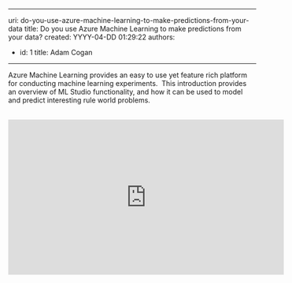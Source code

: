 

---
uri: do-you-use-azure-machine-learning-to-make-predictions-from-your-data
title: Do you use Azure Machine Learning to make predictions from your data?
created: YYYY-04-DD 01:29:22
authors:
  - id: 1
    title: Adam Cogan
---




<span class='intro'> Azure Machine Learning provides an easy to use yet feature rich platform for conducting machine learning experiments. &#160;This introduction provides an overview of ML Studio functionality, and how it can be used to model and predict interesting rule world problems.​<br><br> </span>

<iframe width="560" height="315" src="https&#58;//www.youtube.com/embed/sUN5eIfbVM0?start=4120" frameborder="0"></iframe>​<br>


